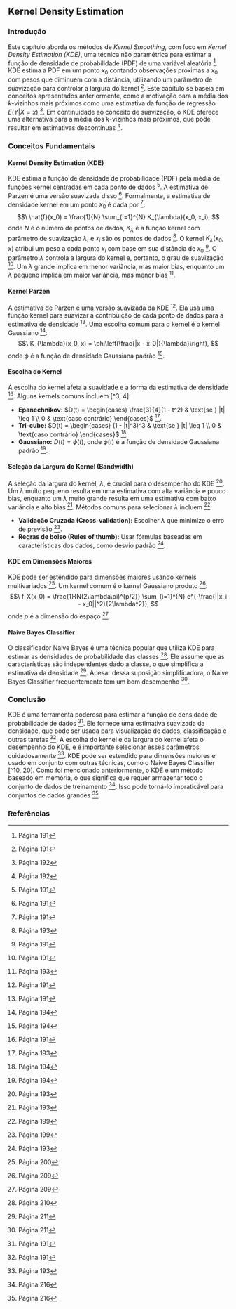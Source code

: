 ## Kernel Density Estimation

### Introdução
Este capítulo aborda os métodos de *Kernel Smoothing*, com foco em *Kernel Density Estimation (KDE)*, uma técnica não paramétrica para estimar a função de densidade de probabilidade (PDF) de uma variável aleatória [^1]. KDE estima a PDF em um ponto $x_0$ contando observações próximas a $x_0$ com pesos que diminuem com a distância, utilizando um parâmetro de suavização para controlar a largura do kernel [^1]. Este capítulo se baseia em conceitos apresentados anteriormente, como a motivação para a média dos *k*-vizinhos mais próximos como uma estimativa da função de regressão $E(Y|X=x)$ [^2]. Em continuidade ao conceito de suavização, o KDE oferece uma alternativa para a média dos *k*-vizinhos mais próximos, que pode resultar em estimativas descontínuas [^2].

### Conceitos Fundamentais

#### Kernel Density Estimation (KDE)
KDE estima a função de densidade de probabilidade (PDF) pela média de funções kernel centradas em cada ponto de dados [^1]. A estimativa de Parzen é uma versão suavizada disso [^1]. Formalmente, a estimativa de densidade kernel em um ponto $x_0$ é dada por [^1]:
$$\
\hat{f}(x_0) = \frac{1}{N} \sum_{i=1}^{N} K_{\lambda}(x_0, x_i),
$$
onde $N$ é o número de pontos de dados, $K_{\lambda}$ é a função kernel com parâmetro de suavização $\lambda$, e $x_i$ são os pontos de dados [^3]. O kernel $K_{\lambda}(x_0, x)$ atribui um peso a cada ponto $x_i$ com base em sua distância de $x_0$ [^1]. O parâmetro $\lambda$ controla a largura do kernel e, portanto, o grau de suavização [^1]. Um $\lambda$ grande implica em menor variância, mas maior bias, enquanto um $\lambda$ pequeno implica em maior variância, mas menor bias [^3].

#### Kernel Parzen
A estimativa de Parzen é uma versão suavizada da KDE [^1]. Ela usa uma função kernel para suavizar a contribuição de cada ponto de dados para a estimativa de densidade [^1]. Uma escolha comum para o kernel é o kernel Gaussiano [^4]:
$$\
K_{\lambda}(x_0, x) = \phi\left(\frac{|x - x_0|}{\lambda}\right),
$$
onde $\phi$ é a função de densidade Gaussiana padrão [^4].

#### Escolha do Kernel
A escolha do kernel afeta a suavidade e a forma da estimativa de densidade [^1]. Alguns kernels comuns incluem [^3, 4]:
*   **Epanechnikov:** $D(t) = \begin{cases} \frac{3}{4}(1 - t^2) & \text{se } |t| \leq 1 \\ 0 & \text{caso contrário} \end{cases}$ [^3].
*   **Tri-cube:** $D(t) = \begin{cases} (1 - |t|^3)^3 & \text{se } |t| \leq 1 \\ 0 & \text{caso contrário} \end{cases}$ [^4].
*   **Gaussiano:** $D(t) = \phi(t)$, onde $\phi(t)$ é a função de densidade Gaussiana padrão [^4].

#### Seleção da Largura do Kernel (Bandwidth)
A seleção da largura do kernel, $\lambda$, é crucial para o desempenho do KDE [^3]. Um $\lambda$ muito pequeno resulta em uma estimativa com alta variância e pouco bias, enquanto um $\lambda$ muito grande resulta em uma estimativa com baixo variância e alto bias [^3]. Métodos comuns para selecionar $\lambda$ incluem [^9]:
*   **Validação Cruzada (Cross-validation):** Escolher $\lambda$ que minimize o erro de previsão [^9].
*   **Regras de bolso (Rules of thumb):** Usar fórmulas baseadas em características dos dados, como desvio padrão [^3].

#### KDE em Dimensões Maiores
KDE pode ser estendido para dimensões maiores usando kernels multivariados [^10]. Um kernel comum é o kernel Gaussiano produto [^19]:
$$\
f_X(x_0) = \frac{1}{N(2\lambda\pi)^{p/2}} \sum_{i=1}^{N} e^{-\frac{||x_i - x_0||^2}{2\lambda^2}},
$$
onde $p$ é a dimensão do espaço [^19].

#### Naive Bayes Classifier
O classificador Naive Bayes é uma técnica popular que utiliza KDE para estimar as densidades de probabilidade das classes [^20]. Ele assume que as características são independentes dado a classe, o que simplifica a estimativa da densidade [^21]. Apesar dessa suposição simplificadora, o Naive Bayes Classifier frequentemente tem um bom desempenho [^21].

### Conclusão
KDE é uma ferramenta poderosa para estimar a função de densidade de probabilidade de dados [^1]. Ele fornece uma estimativa suavizada da densidade, que pode ser usada para visualização de dados, classificação e outras tarefas [^1]. A escolha do kernel e da largura do kernel afeta o desempenho do KDE, e é importante selecionar esses parâmetros cuidadosamente [^3]. KDE pode ser estendido para dimensões maiores e usado em conjunto com outras técnicas, como o Naive Bayes Classifier [^10, 20]. Como foi mencionado anteriormente, o KDE é um método baseado em memória, o que significa que requer armazenar todo o conjunto de dados de treinamento [^16]. Isso pode torná-lo impraticável para conjuntos de dados grandes [^16].

### Referências
[^1]: Página 191
[^2]: Página 192
[^3]: Página 193
[^4]: Página 194
[^9]: Página 199
[^10]: Página 200
[^16]: Página 216
[^19]: Página 209
[^20]: Página 210
[^21]: Página 211
<!-- END -->